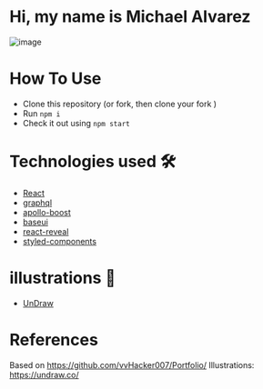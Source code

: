 # Hi, my name is Michael Alvarez

![image](https://github.com/Maikyjar/Portfolio/assets/90518667/54b4042d-661b-4f94-ae04-87673835b4f1)

# How To Use

- Clone this repository (or fork, then clone your fork )
- Run `npm i`
- Check it out using `npm start`

# Technologies used 🛠️

- [React](https://reactjs.org/)
- [graphql](https://graphql.org/)
- [apollo-boost](https://www.apollographql.com/docs/react/get-started/)
- [baseui](https://github.com/uber/baseweb)
- [react-reveal](https://www.react-reveal.com/)
- [styled-components](https://styled-components.com/)

# illustrations 🍥

- [UnDraw](https://undraw.co/illustrations)

# References

Based on https://github.com/vvHacker007/Portfolio/
Illustrations: https://undraw.co/
